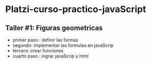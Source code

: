 # Platzi-curso-practico-javaScript


## Taller #1: Figuras geometricas

- primer paso : definir las formas
- segundo: implementar las formulas en javaScrip
- tercero:  crear funciones
- cuarto paso : ingrar javaScrip y html
